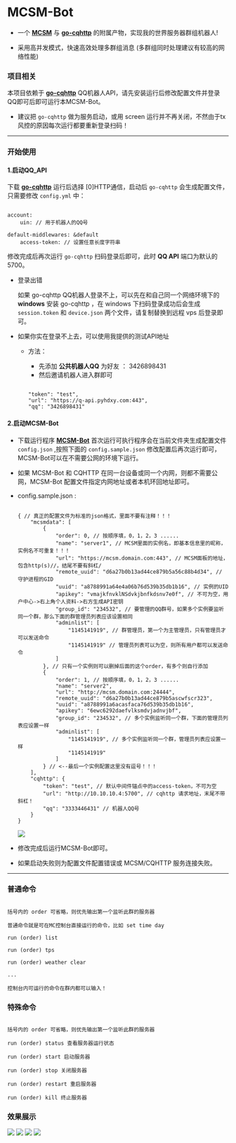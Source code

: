 # MCSM-Bot

- 一个 **[MCSM](https://github.com/MCSManager/MCSManager)** 与 **[go-cqhttp](https://github.com/Mrs4s/go-cqhttp)** 的附属产物，实现我的世界服务器群组机器人!

- 采用高并发模式，快速高效处理多群组消息 (多群组同时处理建议有较高的网络性能)

### 项目相关

本项目依赖于 **[go-cqhttp](https://github.com/Mrs4s/go-cqhttp)** QQ机器人API，请先安装运行后修改配置文件并登录QQ即可后即可运行本MCSM-Bot。

- 建议把 ``go-cqhttp`` 做为服务启动，或用 screen 运行并不再关闭，不然由于tx风控的原因每次运行都要重新登录扫码！

-----

### 开始使用

#### 1.启动QQ_API

下载 **[go-cqhttp](https://github.com/Mrs4s/go-cqhttp)** 运行后选择 [0]HTTP通信，启动后 `go-cqhttp` 会生成配置文件，只需要修改 `config.yml` 中：

```

account:
    uin: // 用于机器人的QQ号
    
default-middlewares: &default
    access-token: // 设置任意长度字符串

```

修改完成后再次运行 `go-cqhttp` 扫码登录后即可，此时 **QQ API** 端口为默认的5700。

- 登录出错

    如果 go-cqhttp QQ机器人登录不上，可以先在和自己同一个网络环境下的 **windows** 安装 go-cqhttp ，在 windows 下扫码登录成功后会生成 `session.token` 和 `device.json` 两个文件，请复制替换到远程 vps 后登录即可。

- 如果你实在登录不上去，可以使用我提供的测试API地址
    - 方法：
        - 先添加 **公共机器人QQ** 为好友 ： 3426898431
        - 然后邀请机器人进入群即可

        ```

        "token": "test",
        "url": "https://q-api.pyhdxy.com:443",
        "qq": "3426898431"

        ```

#### 2.启动MCSM-Bot

- 下载运行程序 **[MCSM-Bot](https://github.com/zijiren233/MCSM-Bot/releases)** 
首次运行可执行程序会在当前文件夹生成配置文件 `config.json` ,按照下面的 `config.sample.json` 修改配置后再次运行即可，MCSM-Bot可以在不需要公网的环境下运行。

- 如果 MCSM-Bot 和 CQHTTP 在同一台设备或同一个内网，则都不需要公网，MCSM-Bot 配置文件指定内网地址或者本机环回地址即可。

- config.sample.json :

    ```

    { // 真正的配置文件为标准的json格式，里面不要有注释！！！
        "mcsmdata": [
            {
                "order": 0, // 按顺序填，0，1，2，3 ......
                "name": "server1", // MCSM里面的实例名，即基本信息里的昵称，实例名不可重复！！！
                "url": "https://mcsm.domain.com:443", // MCSM面板的地址，包含http(s)//，结尾不要有斜杠/
                "remote_uuid": "d6a27b0b13ad44ce879b5a56c88b4d34", // 守护进程的GID
                "uuid": "a8788991a64e4a06b76d539b35db1b16", // 实例的UID
                "apikey": "vmajkfnvklNSdvkjbnfkdsnv7e0f", // 不可为空，用户中心->右上角个人资料->右方生成API密钥
                "group_id": "234532", // 要管理的QQ群号，如果多个实例要监听同一个群，那么下面的群管理员列表应该设置相同
                "adminlist": [
                    "1145141919", // 群管理员，第一个为主管理员，只有管理员才可以发送命令
                    "1145141919" // 管理员列表可以为空，则所有用户都可以发送命令
                ]
            }, // 只有一个实例则可以删掉后面的这个order，有多个则自行添加
            {
                "order": 1, // 按顺序填，0，1，2，3 ......
                "name": "server2",
                "url": "http://mcsm.domain.com:24444",
                "remote_uuid": "d6a27b0b13ad44ce879b5ascwfscr323",
                "uuid": "a8788991a6acasfaca76d539b35db1b16",
                "apikey": "6ewc6292daefvlksmdvjadnvjbf",
                "group_id": "234532", // 多个实例监听同一个群，下面的管理员列表应设置一样
                "adminlist": [
                    "1145141919", // 多个实例监听同一个群，管理员列表应设置一样
                    "1145141919"
                ]
            } // <--最后一个实例配置这里没有逗号！！！
        ],
        "cqhttp": {
            "token": "test", // 默认中间件锚点中的access-token，不可为空
            "url": "http://10.10.10.4:5700", // cqhttp 请求地址，末尾不带斜杠！
            "qq": "3333446431" // 机器人QQ号
        }
    }

    ```

    <img src="docs\sc\Sample_4.png" />

- 修改完成后运行MCSM-Bot即可。

- 如果启动失败则为配置文件配置错误或 MCSM/CQHTTP 服务连接失败。

-----

### 普通命令

```

括号内的 order 可省略，则优先输出第一个监听此群的服务器

普通命令就是可在MC控制台直接运行的命令，比如 set time day

run (order) list

run (order) tps

run (order) weather clear

...

控制台内可运行的命令在群内都可以输入！

```

### 特殊命令

```

括号内的 order 可省略，则优先输出第一个监听此群的服务器

run (order) status 查看服务器运行状态

run (order) start 启动服务器

run (order) stop 关闭服务器

run (order) restart 重启服务器

run (order) kill 终止服务器

```

### 效果展示

<img src="docs\sc\Sample_1.png" />

<img src="docs\sc\Sample_2.png" />

<img src="docs\sc\Sample_3.png" />

<img src="docs\sc\Sample_5.png" />
